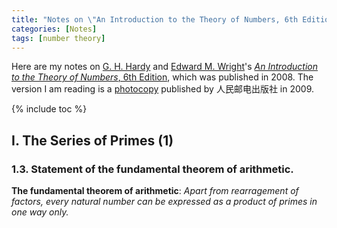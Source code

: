 ```yaml
---
title: "Notes on \"An Introduction to the Theory of Numbers, 6th Edition\""
categories: [Notes]
tags: [number theory]
---
```


Here are my notes on [G. H. Hardy](https://en.wikipedia.org/wiki/G._H._Hardy) and [Edward M. Wright](https://en.wikipedia.org/wiki/E._M._Wright)'s [*An Introduction to the Theory of Numbers*, 6th Edition](https://www.amazon.com/Introduction-Theory-Numbers-G-Hardy/dp/0199219869), which was published in 2008. The version I am reading is a [photocopy](https://book.douban.com/subject/4114149/) published by 人民邮电出版社 in 2009.

{% include toc %}

## I. The Series of Primes (1)

### 1.3. Statement of the fundamental theorem of arithmetic.

**The fundamental theorem of arithmetic**: *Apart from rearragement of factors, every natural number can be expressed as a product of primes in one way only.*
